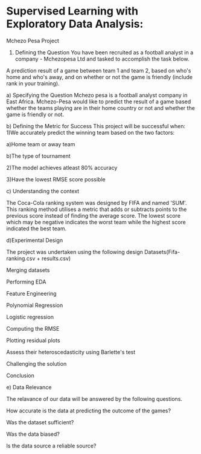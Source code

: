 # Supervised Learning with Exploratory Data Analysis:
Mchezo Pesa Project
1. Defining the Question
You have been recruited as a football analyst in a company - Mchezopesa Ltd and tasked to accomplish the task below.

A prediction result of a game between team 1 and team 2, based on who's home and who's away, and on whether or not the game is friendly (include rank in your training).

a) Specifying the Question
Mchezo pesa is a football analyst company in East Africa. Mchezo-Pesa would like to predict the result of a game based whether the teams playing are in their home country or not and whether the game is friendly or not.

b) Defining the Metric for Success
This project will be successful when: 1)We accurately predict the winning team based on the two factors:

   a)Home team or away team

   b)The type of tournament 

 2)The model achieves atleast 80% accuracy

 3)Have the lowest RMSE score possible

c) Understanding the context

The Coca-Cola ranking system was designed by FIFA and named 'SUM'. This ranking method utilises a metric that adds or subtracts points to the previous score instead of finding the average score. The lowest score which may be negative indicates the worst team while the highest score indicated the best team.

d)Experimental Design

The project was undertaken using the following design Datasets(Fifa-ranking.csv + results.csv)

Merging datasets

Performing EDA

Feature Engineering

Polynomial Regression

Logistic regression

Computing the RMSE

Plotting residual plots

Assess their heteroscedasticity using Barlette's test

Challenging the solution

Conclusion

e) Data Relevance

The relavance of our data will be answered by the following questions.

How accurate is the data at predicting the outcome of the games?

Was the dataset sufficient?

Was the data biased?

Is the data source a reliable source?
